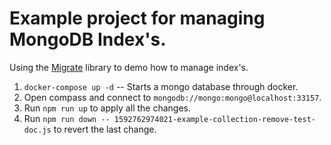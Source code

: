 # Example project for managing MongoDB Index's.

Using the [Migrate](https://github.com/tj/node-migrate) library to demo how to manage index's.

1. `docker-compose up -d` -- Starts a mongo database through docker.
2. Open compass and connect to `mongodb://mongo:mongo@localhost:33157`.
3. Run `npm run up` to apply all the changes.
4. Run `npm run down -- 1592762974021-example-collection-remove-test-doc.js` to revert the last change.